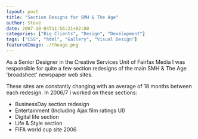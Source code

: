 ```yaml
---
layout: post
title: "Section Designs for SMH & The Age"
author: Steve
date: 2007-10-04T11:56:21+02:00
categories: ["Big Clients", "Design", "Development"]
tags: ["CSS", "html", "Gallery", "Visual Design"]
featuredImage: ./theage.png
---
```


As a Senior Designer in the Creative Services Unit of Fairfax Media I was responsible for quite a few section redesigns of the main SMH & The Age 'broadsheet' newspaper web sites.

These sites are constantly changing with an average of 18 months between each redesign. In 2006/7 I worked on these sections:

*   BusinessDay section redesign
*   Entertainment (Including Ajax film ratings UI)
*   Digital life section
*   Life & Style section
*   FIFA world cup site 2006
